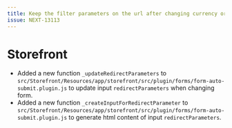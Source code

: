 ```yaml
---
title: Keep the filter parameters on the url after changing currency or language
issue: NEXT-13113
---
```

# Storefront
* Added a new function `_updateRedirectParameters` to `src/Storefront/Resources/app/storefront/src/plugin/forms/form-auto-submit.plugin.js` to update input `redirectParameters` when changing form.
* Added a new function `_createInputForRedirectParameter` to `src/Storefront/Resources/app/storefront/src/plugin/forms/form-auto-submit.plugin.js` to generate html content of input `redirectParameters`.
